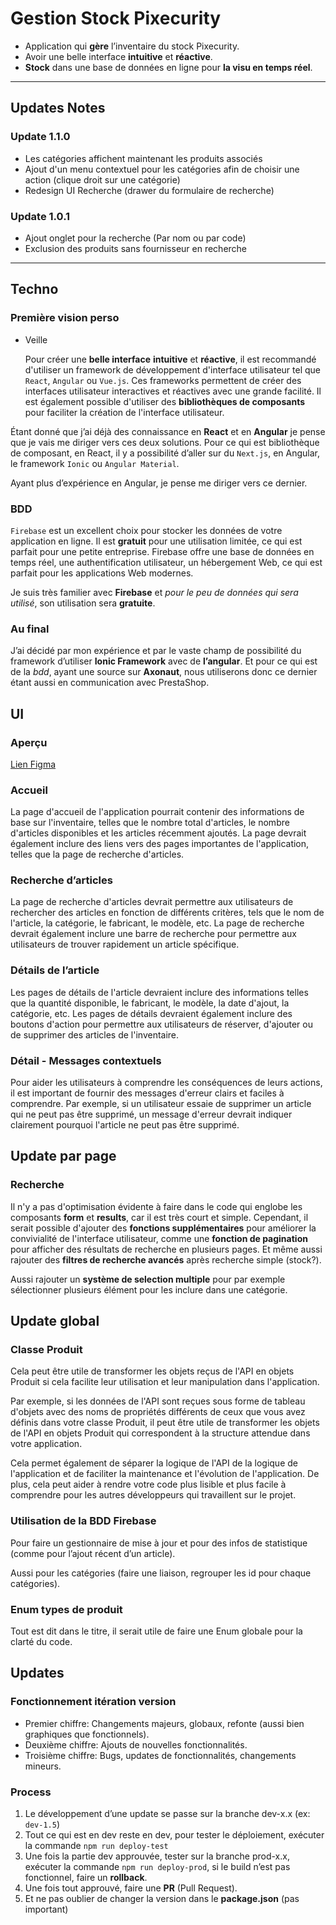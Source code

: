 # Gestion Stock Pixecurity

- Application qui **gère** l’inventaire du stock Pixecurity.
- Avoir une belle interface **intuitive** et **réactive**.
- **Stock** dans une base de données en ligne pour **la visu en temps réel**.

---

## Updates Notes

### Update 1.1.0

- Les catégories affichent maintenant les produits associés
- Ajout d'un menu contextuel pour les catégories afin de choisir une action (clique droit sur une catégorie)
- Redesign UI Recherche (drawer du formulaire de recherche)

### Update 1.0.1

- Ajout onglet pour la recherche (Par nom ou par code)
- Exclusion des produits sans fournisseur en recherche

---

## Techno

### Première vision perso

- Veille

  Pour créer une **belle interface** **intuitive** et **réactive**, il est recommandé d'utiliser un framework de développement d'interface utilisateur tel que `React`, `Angular` ou `Vue.js`. Ces frameworks permettent de créer des interfaces utilisateur interactives et réactives avec une grande facilité. Il est également possible d'utiliser des **bibliothèques de composants** pour faciliter la création de l'interface utilisateur.  

Étant donné que j’ai déjà des connaissance en **React** et en **Angular** je pense que je vais me diriger vers ces deux solutions. Pour ce qui est bibliothèque de composant, en React, il y a possibilité d’aller sur du `Next.js`, en Angular, le framework `Ionic` ou `Angular Material`.

Ayant plus d’expérience en Angular, je pense me diriger vers ce dernier.

### BDD

`Firebase` est un excellent choix pour stocker les données de votre application en ligne. Il est **gratuit** pour une utilisation limitée, ce qui est parfait pour une petite entreprise. Firebase offre une base de données en temps réel, une authentification utilisateur, un hébergement Web, ce qui est parfait pour les applications Web modernes.

Je suis très familier avec **Firebase** et _pour le peu de données qui sera utilisé_, son utilisation sera **gratuite**.

### Au final

J’ai décidé par mon expérience et par le vaste champ de possibilité du framework d’utiliser **Ionic Framework** avec de **l’angular**. Et pour ce qui est de la _bdd_, ayant une source sur **Axonaut**, nous utiliserons donc ce dernier étant aussi en communication avec PrestaShop.

## UI

### Aperçu

[Lien Figma](https://www.figma.com/file/Rp4Tik94UMbCaktovA47NV/Untitled?node-id=6%3A136&t=ZNRMgZsu2iJaFXNB-1)

### Accueil

La page d'accueil de l'application pourrait contenir des informations de base sur l'inventaire, telles que le nombre total d'articles, le nombre d'articles disponibles et les articles récemment ajoutés. La page devrait également inclure des liens vers des pages importantes de l'application, telles que la page de recherche d'articles.

### Recherche d’articles

La page de recherche d'articles devrait permettre aux utilisateurs de rechercher des articles en fonction de différents critères, tels que le nom de l'article, la catégorie, le fabricant, le modèle, etc. La page de recherche devrait également inclure une barre de recherche pour permettre aux utilisateurs de trouver rapidement un article spécifique.

### Détails de l’article

Les pages de détails de l'article devraient inclure des informations telles que la quantité disponible, le fabricant, le modèle, la date d'ajout, la catégorie, etc. Les pages de détails devraient également inclure des boutons d'action pour permettre aux utilisateurs de réserver, d'ajouter ou de supprimer des articles de l'inventaire.

### Détail - Messages contextuels

Pour aider les utilisateurs à comprendre les conséquences de leurs actions, il est important de fournir des messages d'erreur clairs et faciles à comprendre. Par exemple, si un utilisateur essaie de supprimer un article qui ne peut pas être supprimé, un message d'erreur devrait indiquer clairement pourquoi l'article ne peut pas être supprimé.

## Update par page

### Recherche

Il n'y a pas d'optimisation évidente à faire dans le code qui englobe les composants **form** et **results**, car il est très court et simple. Cependant, il serait possible d'ajouter des **fonctions supplémentaires** pour améliorer la convivialité de l'interface utilisateur, comme une **fonction de pagination** pour afficher des résultats de recherche en plusieurs pages. Et même aussi rajouter des **filtres de recherche avancés** après recherche simple (stock?).

Aussi rajouter un **système de selection multiple** pour par exemple sélectionner plusieurs élément pour les inclure dans une catégorie.

## Update global

### Classe Produit

Cela peut être utile de transformer les objets reçus de l'API en objets Produit si cela facilite leur utilisation et leur manipulation dans l'application.

Par exemple, si les données de l'API sont reçues sous forme de tableau d'objets avec des noms de propriétés différents de ceux que vous avez définis dans votre classe Produit, il peut être utile de transformer les objets de l'API en objets Produit qui correspondent à la structure attendue dans votre application.

Cela permet également de séparer la logique de l'API de la logique de l'application et de faciliter la maintenance et l'évolution de l'application. De plus, cela peut aider à rendre votre code plus lisible et plus facile à comprendre pour les autres développeurs qui travaillent sur le projet.

### Utilisation de la BDD Firebase

Pour faire un gestionnaire de mise à jour et pour des infos de statistique (comme pour l’ajout récent d’un article).

Aussi pour les catégories (faire une liaison, regrouper les id pour chaque catégories).

### Enum types de produit

Tout est dit dans le titre, il serait utile de faire une Enum globale pour la clarté du code.

## Updates

### Fonctionnement itération version

- Premier chiffre: Changements majeurs, globaux, refonte (aussi bien graphiques que fonctionnels).
- Deuxième chiffre: Ajouts de nouvelles fonctionnalités.
- Troisième chiffre: Bugs, updates de fonctionnalités, changements mineurs.

### Process

1. Le développement d’une update se passe sur la branche dev-x.x (ex: `dev-1.5`)
2. Tout ce qui est en dev reste en dev, pour tester le déploiement, exécuter la commande `npm run deploy-test`
3. Une fois la partie dev approuvée, tester sur la branche prod-x.x, exécuter la commande `npm run deploy-prod`, si le build n’est pas fonctionnel, faire un **rollback**.
4. Une fois tout approuvé, faire une **PR** (Pull Request).
5. Et ne pas oublier de changer la version dans le **package.json** (pas important)
